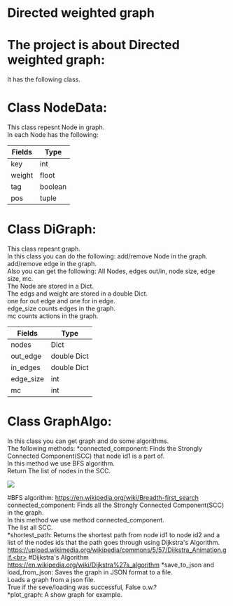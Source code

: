 # Directed weighted graph
# The project is about Directed weighted graph:
It has the following class.<br>

# Class NodeData:
This class repesnt Node in graph.<br>
In each Node has the following:<br>


   <table>
     <thead>
       <tr>
          <th>Fields</th>
              <th>Type</th>
     </tr>
    <thead>
      <tr>
       <tbody>
          <tr>
               <td>key</td>
               <td>int</td>
      </tr> 
      <tr>
            <td>weight</td>
            <td>floot</td>
      </tr> 
      <tr>
            <td>tag</td>
            <td>boolean</td>
      </tr> 
      <tr>  
            <td>pos</td>
            <td>tuple</td>
       </tbody> 
       </table>
         
# Class DiGraph:
This class repesnt graph.<br>
In this class you can do the following:
add/remove Node in the graph.<br>
add/remove edge in the graph.<br>
Also you can get the following:
All Nodes, edges out/in, node size, edge size, mc.<br>
The Node are stored in a Dict.<br>
The edgs and weight are stored in a double Dict.<br>
one for out edge and one for in edge.<br>
edge_size counts edges in the graph.<br>
mc counts actions in the graph.<br>

<table>
     <thead>
       <tr>
          <th>Fields</th>
              <th>Type</th>
     </tr>
    <thead>
      <tr>
       <tbody>
          <tr>
               <td>nodes</td>
               <td>Dict</td>
      </tr> 
      <tr>
            <td>out_edge</td>
            <td>double Dict</td>
      </tr> 
      <tr>
            <td>in_edges</td>
            <td>double Dict</td>
      </tr> 
      <tr>  
            <td>edge_size</td>
            <td>int</td>
      </tr> 
      <tr> 
            <td>mc</td>
            <td>int</td>
       </tbody> 
       </table>

# Class GraphAlgo:
In this class you can get graph and do some algorithms.<br>
The following methods:
*connected_component:
Finds the Strongly Connected Component(SCC) that node id1 is a part of.<br>
In this method we use BFS algorithm.<br>
Return The list of nodes in the SCC.<br>

![](https://en.wikipedia.org/wiki/Breadth-first_search#/media/File:Animated_BFS.gif)

#BFS algorithm:
https://en.wikipedia.org/wiki/Breadth-first_search
connected_component:
Finds all the Strongly Connected Component(SCC) in the graph.<br>
In this method we use method connected_component.<br>
The list all SCC.<br>
*shortest_path:
Returns the shortest path from node id1 to node id2 and a list of the nodes ids that the path goes through using Dijkstra's Algorithm.<br>
https://upload.wikimedia.org/wikipedia/commons/5/57/Dijkstra_Animation.gif.<br>
#Dijkstra's Algorithm
https://en.wikipedia.org/wiki/Dijkstra%27s_algorithm
*save_to_json and load_from_json:
Saves the graph in JSON format to a file.<br>
Loads a graph from a json file.<br>
True if the seve/loading was successful, False o.w.?<br>
*plot_graph:
A show graph for example.<br>


